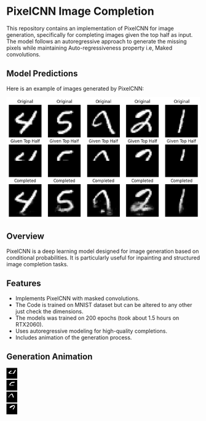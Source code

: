 # PixelCNN Image Completion

This repository contains an implementation of PixelCNN for image generation, specifically for completing images given the top half as input. The model follows an autoregressive approach to generate the missing pixels while maintaining Auto-regressiveness property i.e, Maked convolutions.


## Model Predictions

Here is an example of images generated by PixelCNN:

![Model Predictions](output.png)  


## Overview

PixelCNN is a deep learning model designed for image generation based on conditional probabilities. It is particularly useful for inpainting and structured image completion tasks.

## Features

- Implements PixelCNN with masked convolutions.
- The Code is trained on MNIST dataset but can be altered to any other just check the dimensions.
- The models was trained on 200 epochs (took about 1.5 hours on RTX2060).
- Uses autoregressive modeling for high-quality completions.
- Includes animation of the generation process.


## Generation Animation

![Generation Animation](animations/raster_scan_0.gif)  
![Generation Animation](animations/raster_scan_1.gif)  
![Generation Animation](animations/raster_scan_2.gif)  
![Generation Animation](animations/raster_scan_3.gif)  
